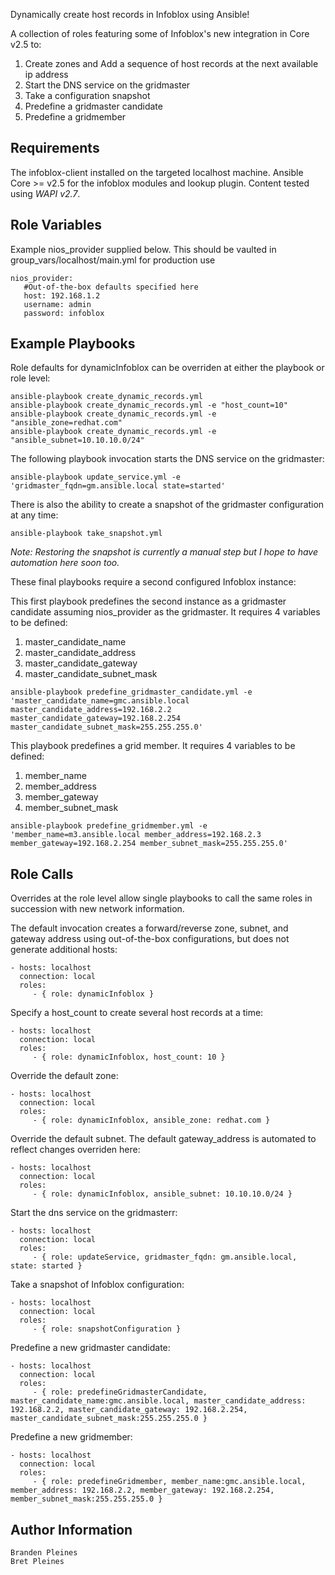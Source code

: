 Dynamically create host records in Infoblox using Ansible!

A collection of roles featuring some of Infoblox's new integration in Core v2.5 to: 
1. Create zones and Add a sequence of host records at the next available ip address 
2. Start the DNS service on the gridmaster
3. Take a configuration snapshot
4. Predefine a gridmaster candidate
5. Predefine a gridmember

Requirements
------------

The infoblox-client installed on the targeted localhost machine. Ansible Core >= v2.5 for the infoblox modules and lookup plugin. Content tested using *WAPI v2.7*.

Role Variables
--------------
Example nios_provider supplied below. This should be vaulted in group_vars/localhost/main.yml for production use

```
nios_provider:
   #Out-of-the-box defaults specified here
   host: 192.168.1.2
   username: admin
   password: infoblox
```

Example Playbooks
-----------------
Role defaults for dynamicInfoblox can be overriden at either the playbook or role level:

```
ansible-playbook create_dynamic_records.yml
ansible-playbook create_dynamic_records.yml -e "host_count=10"
ansible-playbook create_dynamic_records.yml -e "ansible_zone=redhat.com"
ansible-playbook create_dynamic_records.yml -e "ansible_subnet=10.10.10.0/24"
```

The following playbook invocation starts the DNS service on the gridmaster:
```
ansible-playbook update_service.yml -e 'gridmaster_fqdn=gm.ansible.local state=started'
```

There is also the ability to create a snapshot of the gridmaster configuration at any time:
```
ansible-playbook take_snapshot.yml
```
_Note: Restoring the snapshot is currently a manual step but I hope to have automation here soon too._

These final playbooks require a second configured Infoblox instance: 

This first playbook predefines the second instance as a gridmaster candidate assuming nios_provider as the gridmaster. It requires 4 variables to be defined: 
1. master_candidate_name
2. master_candidate_address
3. master_candidate_gateway
4. master_candidate_subnet_mask
```
ansible-playbook predefine_gridmaster_candidate.yml -e 'master_candidate_name=gmc.ansible.local master_candidate_address=192.168.2.2 master_candidate_gateway=192.168.2.254 master_candidate_subnet_mask=255.255.255.0'
```

This playbook predefines a grid member. It requires 4 variables to be defined:
1. member_name
2. member_address
3. member_gateway
4. member_subnet_mask
```
ansible-playbook predefine_gridmember.yml -e 'member_name=m3.ansible.local member_address=192.168.2.3 member_gateway=192.168.2.254 member_subnet_mask=255.255.255.0'
```


Role Calls
-----------------
Overrides at the role level allow single playbooks to call the same roles in succession with new network information.

The default invocation creates a forward/reverse zone, subnet, and gateway address using out-of-the-box configurations, but does not generate additional hosts:

    - hosts: localhost
      connection: local
      roles:
         - { role: dynamicInfoblox }

Specify a host_count to create several host records at a time:

    - hosts: localhost
      connection: local
      roles:
         - { role: dynamicInfoblox, host_count: 10 }

Override the default zone:

    - hosts: localhost
      connection: local
      roles:
         - { role: dynamicInfoblox, ansible_zone: redhat.com }

Override the default subnet. The default gateway_address is automated to reflect changes overriden here:

    - hosts: localhost
      connection: local
      roles:
         - { role: dynamicInfoblox, ansible_subnet: 10.10.10.0/24 }

Start the dns service on the gridmasterr:

    - hosts: localhost
      connection: local
      roles:
         - { role: updateService, gridmaster_fqdn: gm.ansible.local, state: started }

Take a snapshot of Infoblox configuration:

    - hosts: localhost
      connection: local
      roles:
         - { role: snapshotConfiguration }

Predefine a new gridmaster candidate:

    - hosts: localhost
      connection: local
      roles:
         - { role: predefineGridmasterCandidate, master_candidate_name:gmc.ansible.local, master_candidate_address: 192.168.2.2, master_candidate_gateway: 192.168.2.254, master_candidate_subnet_mask:255.255.255.0 }


Predefine a new gridmember:

    - hosts: localhost
      connection: local
      roles:
         - { role: predefineGridmember, member_name:gmc.ansible.local, member_address: 192.168.2.2, member_gateway: 192.168.2.254, member_subnet_mask:255.255.255.0 }

Author Information
------------------
```
Branden Pleines
Bret Pleines
```

